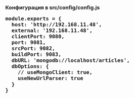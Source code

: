 <h3>Конфигурация в src/config/config.js

<pre>
module.exports = {
  host: 'http://192.168.11.48',
  external: '192.168.11.48',
  clientPort: 9080,
  port: 9081,
  srcPort: 9082,
  buildPort: 9083,
  dbURL: 'mongodb://localhost/articles',
  dbOptions: {
    // useMongoClient: true,
    useNewUrlParser: true
  }
}
</pre>